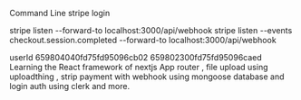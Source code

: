 Command Line
stripe login

stripe listen --forward-to localhost:3000/api/webhook
stripe listen --events checkout.session.completed --forward-to localhost:3000/api/webhook

userId
659804040fd75fd95096cb02
659802300fd75fd95096caed
Learning the React framework of nextjs App router , file upload using uploadthing , strip payment with webhook using mongoose database and login auth using clerk and more.

